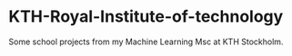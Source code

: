 # KTH-Royal-Institute-of-technology
Some school projects from my Machine Learning Msc at KTH Stockholm.
